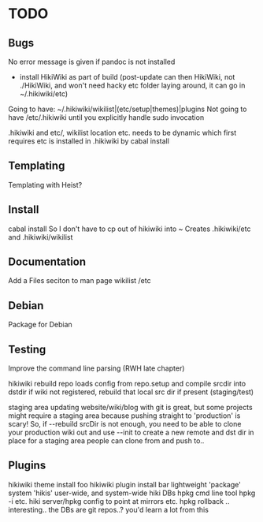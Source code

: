 # TODO

## Bugs

No error message is given if pandoc is not installed

- install HikiWiki as part of build
  (post-update can then HikiWiki, not ./HikiWiki, and
   won't need hacky etc folder laying around, it can go in ~/.hikiwiki/etc)

Going to have:
  ~/.hikiwiki/wikilist|(etc/setup|themes)|plugins
Not going to have /etc/.hikiwiki until you explicitly handle sudo invocation

.hikiwiki and etc/, wikilist location etc. needs to be dynamic
    which first requires etc is installed in .hikiwiki by cabal install

## Templating

Templating with Heist?


## Install

cabal install
    So I don't have to cp out of hikiwiki into ~
    Creates .hikiwiki/etc and .hikiwiki/wikilist


## Documentation

Add a Files seciton to man page
  wikilist
  /etc


## Debian

Package for Debian


## Testing

Improve the command line parsing (RWH late chapter)

hikiwiki rebuild repo
  loads config from repo.setup and compile srcdir into dstdir
  if wiki not registered, rebuild that local src dir if present (staging/test)

staging area
  updating website/wiki/blog with git is great, but some projects might
    require a staging area because pushing straight to 'production' is scary!
  So, if --rebuild srcDir is not enough, you need to be able to clone your
    production wiki out and use --init to create a new remote and dst dir in
    place for a staging area people can clone from and push to..



## Plugins

hikiwiki theme install foo
hikiwiki plugin install bar
  lightweight 'package' system
    'hikis'
    user-wide, and system-wide hiki DBs
    hpkg cmd line tool hpkg -i etc.
    hiki server/hpkg config to point at mirrors etc.
    hpkg rollback .. interesting.. the DBs are git repos..?
    you'd learn a lot from this










